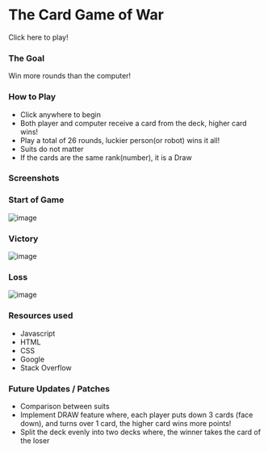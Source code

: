 # The Card Game of War

Click here to play!

### The Goal
Win more rounds than the computer!

### How to Play
* Click anywhere to begin
* Both player and computer receive a card from the deck, higher card wins!
* Play a total of 26 rounds, luckier person(or robot) wins it all!
* Suits do not matter
* If the cards are the same rank(number), it is a Draw

### Screenshots

### Start of Game
![image](https://user-images.githubusercontent.com/102340067/163296530-9727c17e-6fce-4820-9d5d-4b49931a0127.png)

### Victory
![image](https://user-images.githubusercontent.com/102340067/163296654-7314a084-0552-4742-8afb-b78672c906bc.png)

### Loss
![image](https://user-images.githubusercontent.com/102340067/163296583-ea7aa562-658e-4e9d-8e1d-05a523611870.png)

### Resources used
* Javascript
* HTML
* CSS
* Google
* Stack Overflow

### Future Updates / Patches
* Comparison between suits
* Implement DRAW feature where, each player puts down 3 cards (face down), and turns over 1 card, the higher card wins more points!
* Split the deck evenly into two decks where, the winner takes the card of the loser
